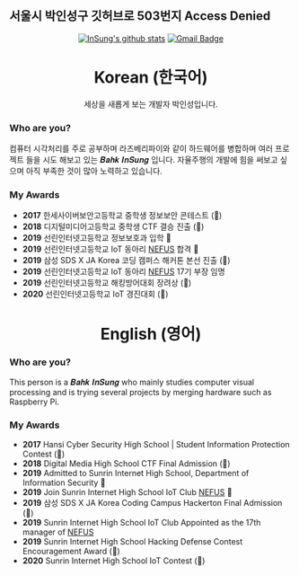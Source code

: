 ## 서울시 박인성구 깃허브로 503번지 Access Denied

<div align="center" style="text-align:center">

[![InSung's github stats](https://github-readme-stats.vercel.app/api?username=insung3511&hide=prs&count_private=true&show_icons=true&theme=dracula)](https://github.com/anuraghazra/github-readme-stats) 
[![Gmail Badge](https://img.shields.io/badge/Gmail-d14836?style=flat-square&logo=Gmail&logoColor=white&link=mailto:insung.park123@gmail.com)](mailto:insung.park123@gmail.com)

</div>

<div align="center" style="text-align:center">

# Korean (한국어)
세상을 새롭게 보는 개발자 박인성입니다.

</div>

### Who are you?
컴퓨터 시각처리를 주로 공부하며 라즈베리파이와 같이 하드웨어를 병합하며 여러 프로젝트 들을 시도 해보고 있는 𝑩𝒂𝒉𝒌 𝑰𝒏𝑺𝒖𝒏𝒈 입니다. 자율주행의 개발에 힘을 써보고 싶으며 아직 부족한 것이 많아 노력하고 있습니다.

### My Awards
- __2017__ 한세사이버보안고등학교 중학생 정보보안 콘테스트 (🥉)
- __2018__ 디지털미디어고등학교 중학생 CTF 결승 진출 (🏅)
- __2019__ 선린인터넷고등학교 정보보호과 입학 🏫
- __2019__ 선린인터넷고등학교 IoT 동아리 <a href="http://nefus.kr">NEFUS</a> 합격 🍾
- __2019__ 삼성 SDS X JA Korea 코딩 캠퍼스 해커톤 본선 진출 (🏅)
- __2019__ 선린인터넷고등학교 IoT 동아리 <a href="http://nefus.kr">NEFUS</a> 17기 부장 임명
- __2019__ 선린인터넷고등학교 해킹방어대회 장려상 (🏅)
- __2020__ 선린인터넷고등학교 IoT 경진대회 (🥈) 
</div>

<div align="center" style="text-align:center">

# English (영어)

</div>

### Who are you?
This person is a 𝑩𝒂𝒉𝒌 𝑰𝒏𝑺𝒖𝒏𝒈 who mainly studies computer visual processing and is trying several projects by merging hardware such as Raspberry Pi.

### My Awards
- __2017__ Hansi Cyber Security High School | Student Information Protection Contest (🥉)
- __2018__ Digital Media High School CTF Final Admission (🏅)
- __2019__ Admitted to Sunrin Internet High School, Department of Information Security 🏫
- __2019__ Join Sunrin Internet High School IoT Club <a href="http://nefus.kr">NEFUS</a> 🍾
- __2019__ 삼성 SDS X JA Korea Coding Campus Hackerton Final Admission (🏅)
- __2019__ Sunrin Internet High School IoT Club Appointed as the 17th manager of <a href="http://nefus.kr">NEFUS</a>
- __2019__ Sunrin Internet High School Hacking Defense Contest Encouragement Award (🏅)
- __2020__ Sunrin Internet High School IoT Contest (🥈)
